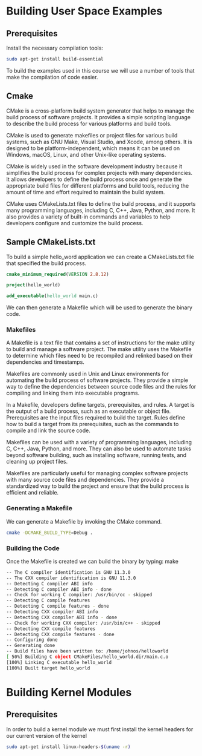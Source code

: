 # Building User Space Examples

## Prerequisites

Install the necessary compilation tools:

```bash
sudo apt-get install build-essential
```

To build the examples used in this course we will use a number of tools that make the compilation of code easier.

## Cmake

CMake is a cross-platform build system generator that helps to manage the build process of software projects. It provides a simple scripting language to describe the build process for various platforms and build tools.

CMake is used to generate makefiles or project files for various build systems, such as GNU Make, Visual Studio, and Xcode, among others. It is designed to be platform-independent, which means it can be used on Windows, macOS, Linux, and other Unix-like operating systems.

CMake is widely used in the software development industry because it simplifies the build process for complex projects with many dependencies. It allows developers to define the build process once and generate the appropriate build files for different platforms and build tools, reducing the amount of time and effort required to maintain the build system.

CMake uses CMakeLists.txt files to define the build process, and it supports many programming languages, including C, C++, Java, Python, and more. It also provides a variety of built-in commands and variables to help developers configure and customize the build process.

## Sample CMakeLists.txt

To build a simple hello_word application we can create a CMakeLists.txt file that specified the build process.

```cmake
cmake_minimum_required(VERSION 2.8.12)

project(hello_world)

add_executable(hello_world main.c)
```

We can then generate a Makefile which will be used to generate the binary code.


### Makefiles

A Makefile is a text file that contains a set of instructions for the make utility to build and manage a software project. The make utility uses the Makefile to determine which files need to be recompiled and relinked based on their dependencies and timestamps.

Makefiles are commonly used in Unix and Linux environments for automating the build process of software projects. They provide a simple way to define the dependencies between source code files and the rules for compiling and linking them into executable programs.

In a Makefile, developers define targets, prerequisites, and rules. A target is the output of a build process, such as an executable or object file. Prerequisites are the input files required to build the target. Rules define how to build a target from its prerequisites, such as the commands to compile and link the source code.

Makefiles can be used with a variety of programming languages, including C, C++, Java, Python, and more. They can also be used to automate tasks beyond software building, such as installing software, running tests, and cleaning up project files.

Makefiles are particularly useful for managing complex software projects with many source code files and dependencies. They provide a standardized way to build the project and ensure that the build process is efficient and reliable.

### Generating a Makefile

We can generate a Makefile by invoking the CMake command.

```sh
cmake -DCMAKE_BUILD_TYPE=Debug .
```

### Building the Code

Once the Makefile is created we can build the binary by typing: make

```sh
-- The C compiler identification is GNU 11.3.0
-- The CXX compiler identification is GNU 11.3.0
-- Detecting C compiler ABI info
-- Detecting C compiler ABI info - done
-- Check for working C compiler: /usr/bin/cc - skipped
-- Detecting C compile features
-- Detecting C compile features - done
-- Detecting CXX compiler ABI info
-- Detecting CXX compiler ABI info - done
-- Check for working CXX compiler: /usr/bin/c++ - skipped
-- Detecting CXX compile features
-- Detecting CXX compile features - done
-- Configuring done
-- Generating done
-- Build files have been written to: /home/johnos/helloworld
[ 50%] Building C object CMakeFiles/hello_world.dir/main.c.o
[100%] Linking C executable hello_world
[100%] Built target hello_world
```


# Building Kernel Modules


## Prerequisites

In order to build a kernel module we must first install the kernel headers for our current version of the kernel

```bash
sudo apt-get install linux-headers-$(uname -r)
```

